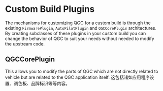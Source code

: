 # Custom Build Plugins

The mechanisms for customizing QGC for a custom build is through the existing `FirmwarePlugin`, `AutoPilotPlugin` and `QGCCorePlugin` architectures. By creating subclasses of these plugins in your custom build you can change the behavior of QGC to suit your needs without needed to modify the upstream code.

## QGCCorePlugin

This allows you to modify the parts of QGC which are not directly related to vehicle but are related to the QGC application itself. 这包括诸如应用程序设置、调色板、品牌标识等等内容。
